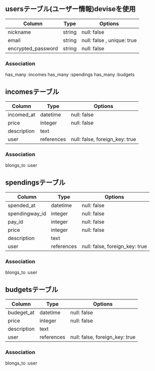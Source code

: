 ## usersテーブル(ユーザー情報)deviseを使用
| Column                | Type      | Options                    |
| --------------------- | --------- | -------------------------- |
| nickname              | string    | null: false                |
| email                 | string    | null: false , unique: true |
| encrypted_password    | string    | null: false                |
### Association
has_many :incomes
has_many :spendings
has_many :budgets


## incomesテーブル
| Column                | Type       | Options                       |
| --------------------- | ---------  | ----------------------------- |
| incomed_at            | datetime   | null: false                   |
| price                 | integer    | null: false                   |
| description           | text       |                               |
| user                  | references | null: false, foreign_key: true|
### Association
blongs_to :user


## spendingsテーブル
| Column                | Type       | Options                       |
| --------------------- | ---------- | ----------------------------- |
| spended_at            | datetime   | null: false                   |
| spendingway_id        | integer    | null: false                   |Active hash
| pay_id                | integer    | null: false                   |Active hash
| price                 | integer    | null: false                   |
| description           | text       |                               |
| user                  | references | null: false, foreign_key: true|
### Association
blongs_to :user


## budgetsテーブル
| Column                | Type       | Options                       |
| --------------------- | ---------- | ----------------------------- |
| budeget_at            | datetime   | null: false                   |
| price                 | integer    | null: false                   |
| description           | text       |                               |
| user                  | references | null: false, foreign_key: true|
### Association
blongs_to :user


